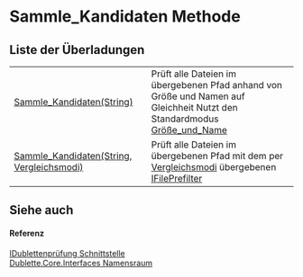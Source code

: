 # Sammle_Kandidaten Methode


## Liste der Überladungen
<table>
<tr>
<td><a href="e992cc95-a7e9-6d39-fed7-3f7220973796">Sammle_Kandidaten(String)</a></td>
<td>Prüft alle Dateien im übergebenen Pfad anhand von Größe und Namen auf Gleichheit Nutzt den Standardmodus <a href="9fd18be0-a2ab-2580-dd6d-7ba89b017d19">Größe_und_Name</a></td></tr>
<tr>
<td><a href="3a3436c6-a3a7-e60e-ed01-3254bba4d952">Sammle_Kandidaten(String, Vergleichsmodi)</a></td>
<td>Prüft alle Dateien im übergebenen Pfad mit dem per <a href="9fd18be0-a2ab-2580-dd6d-7ba89b017d19">Vergleichsmodi</a> übergebenen <a href="85d71403-cd59-2093-86d1-420500a9ff09">IFilePrefilter</a></td></tr>
</table>

## Siehe auch


#### Referenz
<a href="680c6881-ffb0-8757-3baa-c8639c75c2a8">IDublettenprüfung Schnittstelle</a>  
<a href="58638396-328c-8342-0d09-e8f5f624b914">Dublette.Core.Interfaces Namensraum</a>  
